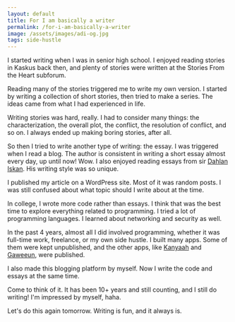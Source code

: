 ```yaml
---
layout: default
title: For I am basically a writer
permalink: /for-i-am-basically-a-writer
image: /assets/images/adi-og.jpg
tags: side-hustle
---
```


I started writing when I was in senior high school. I enjoyed reading stories in Kaskus back then, and plenty of stories were written at the Stories From the Heart subforum.

Reading many of the stories triggered me to write my own version. I started by writing a collection of short stories, then tried to make a series. The ideas came from what I had experienced in life.

Writing stories was hard, really. I had to consider many things: the characterization, the overall plot, the conflict, the resolution of conflict, and so on. I always ended up making boring stories, after all.

So then I tried to write another type of writing: the essay. I was triggered when I read a blog. The author is consistent in writing a short essay almost every day, up until now! Wow. I also enjoyed reading essays from sir [Dahlan Iskan](https://dahlaniskan.wordpress.com). His writing style was so unique.

I published my article on a WordPress site. Most of it was random posts. I was still confused about what topic should I write about at the time.

In college, I wrote more code rather than essays. I think that was the best time to explore everything related to programming. I tried a lot of programming languages. I learned about networking and security as well.

In the past 4 years, almost all I did involved programming, whether it was full-time work, freelance, or my own side hustle. I built many apps. Some of them were kept unpublished, and the other apps, like [Kanyaah](https://kanyaah.com) and [Gaweeun](https://gaweeun.my.id), were published.

I also made this blogging platform by myself. Now I write the code and essays at the same time.

Come to think of it. It has been 10+ years and still counting, and I still do writing! I'm impressed by myself, haha.

Let's do this again tomorrow. Writing is fun, and it always is.
